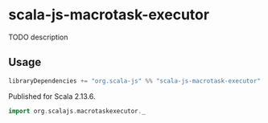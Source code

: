 # scala-js-macrotask-executor

TODO description

## Usage

```sbt
libraryDependencies += "org.scala-js" %% "scala-js-macrotask-executor" % "<version>"
```

Published for Scala 2.13.6.

```scala
import org.scalajs.macrotaskexecutor._
```

